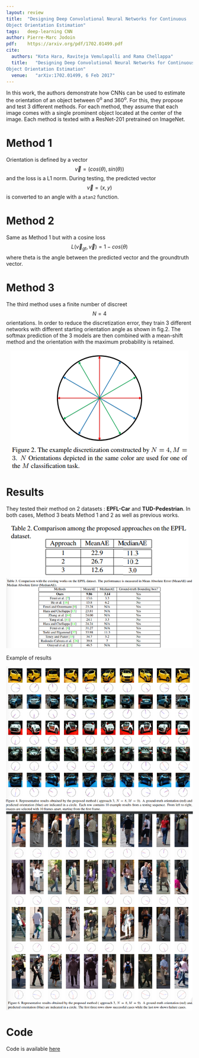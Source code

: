 ```yaml
---
layout: review
title:  "Designing Deep Convolutional Neural Networks for Continuous
Object Orientation Estimation"
tags:   deep-learning CNN
author: Pierre-Marc Jodoin
pdf:    https://arxiv.org/pdf/1702.01499.pdf
cite:
  authors: "Kota Hara, Raviteja Vemulapalli and Rama Chellappa"
  title:   "Designing Deep Convolutional Neural Networks for Continuous
Object Orientation Estimation"
  venue:   "arXiv:1702.01499, 6 Feb 2017"
---
```


In this work, the authors demonstrate how CNNs can be used to estimate the orientation of an object between 0<sup>o</sup> and 360<sup>o</sup>.  For this, they propose and test 3 different methods. For each method, they assume that each image comes with a single prominent object located at the center of the image.  Each method is texted with a ResNet-201 pretrained on ImageNet. 

# Method 1
Orientation is defined by a vector $$\vec v=(cos(\theta),sin(\theta))$$ and the loss is a L1 norm.  During testing, the predicted vector $$\vec v=(x,y)$$ is converted to an angle with a ```atan2``` function.

# Method 2

Same as Method 1 but with a cosine loss $$L(\vec v_{gt},\vec v)=1-cos(\theta)$$ where theta is the angle between the predicted vector and the groundtruth vector.

# Method 3

The third method uses a finite number of discreet $$N=4$$ orientations.  In order to reduce the discretization error, they train 3 different networks with different starting orientation angle as shown in fig.2.  The softmax prediction of the 3 models are then combined with a mean-shift method and the orientation with the maximum probability is retained.

<div style="text-align:center">
<img src="/deep-learning/images/deepOrientation2017/sc01.png">
</div>

# Results 

They tested their method on 2 datasets : **EPFL-Car** and **TUD-Pedestrian**.  In both cases, Method 3 beats Method 1 and 2 as well as previous works.


<div style="text-align:center">
<img src="/deep-learning/images/deepOrientation2017/sc02.png">
<img src="/deep-learning/images/deepOrientation2017/sc03.png">
</div>


Example of results

![](/deep-learning/images/deepOrientation2017/sc04.png)
![](/deep-learning/images/deepOrientation2017/sc05.png)

# Code
Code is available [here](http://www.kotahara.com/uploads/1/8/2/0/18208959/public_code.zip)

